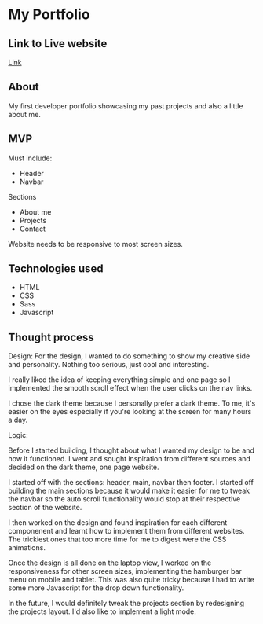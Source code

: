 # My Portfolio


## Link to Live website

[Link](https://samanthaau.dev/)

## About

My first developer portfolio showcasing my past projects and also a little about me.

## MVP

Must include:
- Header
- Navbar

Sections
- About me 
- Projects
- Contact

Website needs to be responsive to most screen sizes.

## Technologies used

- HTML
- CSS
- Sass
- Javascript


## Thought process

Design:
For the design, I wanted to do something to show my creative side and personality. Nothing too serious, just cool and interesting. 

I really liked the idea of keeping everything simple and one page so I implemented the smooth scroll effect when the user clicks on the nav links.

I chose the dark theme because I personally prefer a dark theme. To me, it's easier on the eyes especially if you're looking at the screen for many hours a day.

Logic:

Before I started building, I thought about what I wanted my design to be and how it functioned. I went and sought inspiration from different sources and decided on the dark theme, one page website. 

I started off with the sections: header, main, navbar then footer. I started off building the main sections because it would make it easier for me to tweak the navbar so the auto scroll functionality would stop at their respective section of the website.

I then worked on the design and found inspiration for each different componenent and learnt how to implement them from different websites. The trickiest ones that too more time for me to digest were the CSS animations. 

Once the design is all done on the laptop view, I worked on the responsiveness for other screen sizes, implementing the hamburger bar menu on mobile and tablet. This was also quite tricky because I had to write some more Javascript for the drop down functionality.

In the future, I would definitely tweak the projects section by redesigning the projects layout. I'd also like to implement a light mode.
